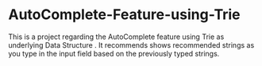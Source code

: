 # AutoComplete-Feature-using-Trie
This is a project regarding the AutoComplete feature using Trie as underlying Data Structure . It recommends shows recommended strings as you type in the input field based on the previously typed strings.

